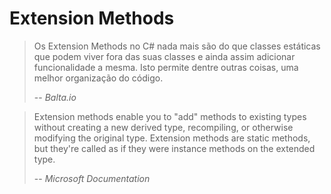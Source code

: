 # Extension Methods

>Os Extension Methods no C# nada mais são do que classes estáticas que podem viver fora das suas classes e ainda assim adicionar funcionalidade a mesma. Isto permite dentre outras coisas, uma melhor organização do código.
>>
> -- <cite>Balta.io</cite>

>Extension methods enable you to "add" methods to existing types without creating a new derived type, recompiling, or otherwise modifying the original type. Extension methods are static methods, but they're called as if they were instance methods on the extended type.
>>
> -- <cite>Microsoft Documentation</cite>